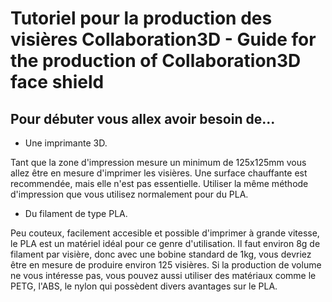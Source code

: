 # Tutoriel pour la production des visières Collaboration3D - Guide for the production of Collaboration3D face shield

## Pour débuter vous allex avoir besoin de...
- Une imprimante 3D. 

Tant que la zone d'impression mesure un minimum de 125x125mm vous allez être en mesure d'imprimer les visières. Une surface chauffante est recommendée, mais elle n'est pas essentielle. Utiliser la même méthode d'impression que vous utilisez normalement pour du PLA.
- Du filament de type PLA.

Peu couteux, facilement accesible et possible d'imprimer à grande vitesse, le PLA est un matériel idéal pour ce genre d'utilisation. Il faut environ 8g de filament par visière, donc avec une bobine standard de 1kg, vous devriez être en mesure de produire environ 125 visières. Si la production de volume ne vous intéresse pas, vous pouvez aussi utiliser des matériaux comme le PETG, l'ABS, le nylon qui possèdent divers avantages sur le PLA.
